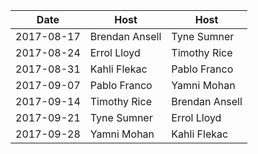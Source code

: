 |Date|Host|Host|
|----|----|----|
|2017-08-17|Brendan Ansell|Tyne Sumner|
|2017-08-24|Errol Lloyd|Timothy Rice|
|2017-08-31|Kahli Flekac|Pablo Franco|
|2017-09-07|Pablo Franco|Yamni Mohan|
|2017-09-14|Timothy Rice|Brendan Ansell|
|2017-09-21|Tyne Sumner|Errol Lloyd|
|2017-09-28|Yamni Mohan|Kahli Flekac|
